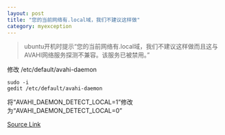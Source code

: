 ```yaml
---
layout: post
title: "您的当前网络有.local域，我们不建议这样做"
category: myexception
---
```

> ubuntu开机时提示“您的当前网络有.local域，我们不建议这样做而且这与AVAHI网络服务探测不兼容。该服务已被禁用。”

修改 /etc/default/avahi-daemon

	sudo -i  
	gedit /etc/default/avahi-daemon

将“AVAHI_DAEMON_DETECT_LOCAL=1”修改为“AVAHI_DAEMON_DETECT_LOCAL=0”
  
[Source Link](http://askubuntu.com/questions/339702/network-service-discovery-disabled-what-does-this-mean-for-me)

